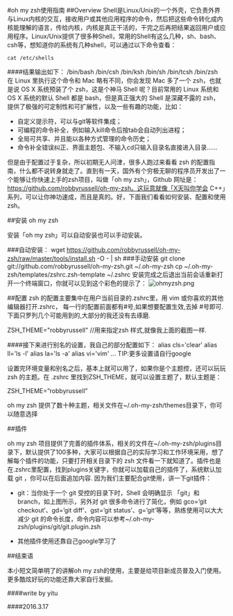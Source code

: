 #oh my zsh使用指南
##Overview
Shell是Linux/Unix的一个外壳，它负责外界与Linux内核的交互，接收用户或其他应用程序的命令，然后把这些命令转化成内核能理解的语言，传给内核，内核是真正干活的，干完之后再把结果返回用户或应用程序。Linux/Unix提供了很多种Shell，常用的Shell有这么几种，sh、bash、csh等，想知道你的系统有几种shell，可以通过以下命令查看：

    cat /etc/shells 
####结果输出如下：
    /bin/bash
    /bin/csh
    /bin/ksh
    /bin/sh
    /bin/tcsh
    /bin/zsh   
在 Linux 里执行这个命令和 Mac 略有不同，你会发现 Mac 多了一个 zsh，也就是说 OS X 系统预装了个 zsh，这是个神马 Shell 呢？目前常用的 Linux 系统和 OS X 系统的默认 Shell 都是 bash，但是真正强大的 Shell 是深藏不露的 zsh， 提供了极强的可定制性和可扩展性，以及一些有趣的功能，比如：

* 自定义提示符，可以与git等软件集成；
* 可编程的命令补全，例如输入kill命令后按tab会自动列出进程；
* 全局可共享、并且能以各种方式管理的命令历史；
* 命令补全错误纠正、界面主题包、不输入cd只输入目录名直接进入目录……

但是由于配置过于复杂，所以初期无人问津，很多人跑过来看看 zsh 的配置指南，什么都不说转身就走了。直到有一天，国外有个穷极无聊的程序员开发出了一个能够让你快速上手的zsh项目，叫做「oh my zsh」，Github 网址是：https://github.com/robbyrussell/oh-my-zsh。这玩意就像「X天叫你学会 C++」系列，可以让你神功速成，而且是真的。好，下面我们看看如何安装、配置和使用 zsh。 

##安装 oh my zsh

安装「oh my zsh」可以自动安装也可以手动安装。

###自动安装：
    wget https://github.com/robbyrussell/oh-my-zsh/raw/master/tools/install.sh -O - | sh
###手动安装
    git clone git://github.com/robbyrussell/oh-my-zsh.git ~/.oh-my-zsh
    cp ~/.oh-my-zsh/templates/zshrc.zsh-template ~/.zshrc
安装完成之后退出当前会话重新打开一个终端窗口，你就可以见到这个彩色的提示了：
![ohmyzsh.png](http://d.pcs.baidu.com/thumbnail/5e64051020a14c54d70a92a43a6dd58c?fid=2401735589-250528-921043448399174&time=1458183600&rt=sh&sign=FDTAER-DCb740ccc5511e5e8fedcff06b081203-%2F0rshAfnkGo93kgIOBQupvjQx4Q%3D&expires=8h&chkv=0&chkbd=0&chkpc=&dp-logid=1774228807894188603&dp-callid=0&size=c710_u500&quality=100)

##配置
zsh 的配置主要集中在用户当前目录的.zshrc里，用 vim 或你喜欢的其他编辑器打开.zshrc，
每一行的配置前面都有#号,如果想要配置生效,去掉 #号即可.下面只罗列几个可能用到的,大部分的我还没有去琢磨.

ZSH_THEME="robbyrussell"  //用来指定zsh 样式,就像我上面的截图一样.

####接下来进行别名的设置，我自己的部分配置如下：
    alias cls='clear'
    alias ll='ls -l'
    alias la='ls -a'
    alias vi='vim'
    ...
    TIP:更多设置请自行google

设置完环境变量和别名之后，基本上就可以用了，如果你是个主题控，还可以玩玩 zsh 的主题。在 .zshrc 里找到ZSH_THEME，就可以设置主题了，默认主题是：

ZSH_THEME=”robbyrussell”

oh my zsh 提供了数十种主题，相关文件在~/.oh-my-zsh/themes目录下，你可以随意选择

##插件

oh my zsh 项目提供了完善的插件体系，相关的文件在~/.oh-my-zsh/plugins目录下，默认提供了100多种，大家可以根据自己的实际学习和工作环境采用，想了解每个插件的功能，只要打开相关目录下的 zsh 文件看一下就知道了。插件也是在.zshrc里配置，找到plugins关键字，你就可以加载自己的插件了，系统默认加载 git ，你可以在后面追加内容.
因为我们主要配合git使用，讲一下git插件：

* git：当你处于一个 git 受控的目录下时，Shell 会明确显示 「git」和 branch，如上图所示，另外对 git 很多命令进行了简化，例如 gco=’git checkout’、gd=’git diff’、gst=’git status’、g=’git’等等，熟练使用可以大大减少 git 的命令长度，命令内容可以参考~/.oh-my-zsh/plugins/git/git.plugin.zsh

* 其他插件使用还靠自己google学习了

##结束语

本小短文简单明了的讲解oh my zsh的使用，主要是给项目新成员普及入门使用。更多酷炫好玩的功能还靠大家自行发掘。
                                          
####write by yitu
                                          
####2016.3.17





